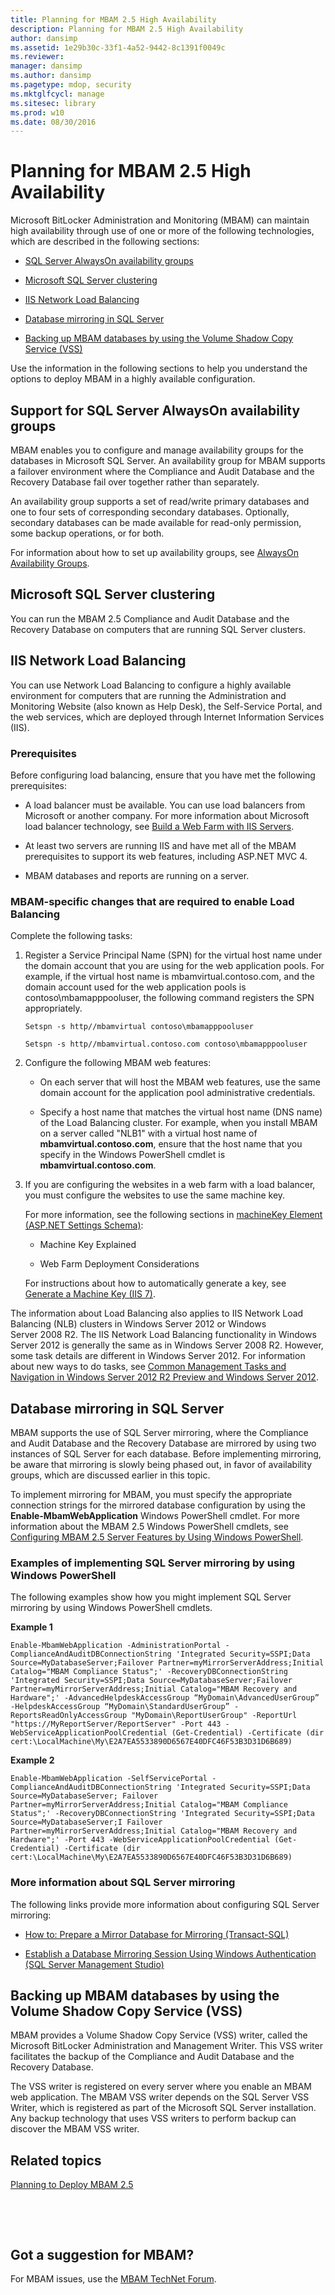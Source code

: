 ```yaml
---
title: Planning for MBAM 2.5 High Availability
description: Planning for MBAM 2.5 High Availability
author: dansimp
ms.assetid: 1e29b30c-33f1-4a52-9442-8c1391f0049c
ms.reviewer: 
manager: dansimp
ms.author: dansimp
ms.pagetype: mdop, security
ms.mktglfcycl: manage
ms.sitesec: library
ms.prod: w10
ms.date: 08/30/2016
---
```



# Planning for MBAM 2.5 High Availability


Microsoft BitLocker Administration and Monitoring (MBAM) can maintain high availability through use of one or more of the following technologies, which are described in the following sections:

-   [SQL Server AlwaysOn availability groups](#bkmk-alwayson)

-   [Microsoft SQL Server clustering](#bkmk-sql-clustering)

-   [IIS Network Load Balancing](#bkmk-load-balance)

-   [Database mirroring in SQL Server](#bkmk-db-mirroring)

-   [Backing up MBAM databases by using the Volume Shadow Copy Service (VSS)](#bkmk-vss)

Use the information in the following sections to help you understand the options to deploy MBAM in a highly available configuration.

## <a href="" id="bkmk-alwayson"></a>Support for SQL Server AlwaysOn availability groups


MBAM enables you to configure and manage availability groups for the databases in Microsoft SQL Server. An availability group for MBAM supports a failover environment where the Compliance and Audit Database and the Recovery Database fail over together rather than separately.

An availability group supports a set of read/write primary databases and one to four sets of corresponding secondary databases. Optionally, secondary databases can be made available for read-only permission, some backup operations, or for both.

For information about how to set up availability groups, see [AlwaysOn Availability Groups](https://go.microsoft.com/fwlink/?LinkId=393277).

## <a href="" id="bkmk-sql-clustering"></a>Microsoft SQL Server clustering


You can run the MBAM 2.5 Compliance and Audit Database and the Recovery Database on computers that are running SQL Server clusters.

## <a href="" id="bkmk-load-balance"></a>IIS Network Load Balancing


You can use Network Load Balancing to configure a highly available environment for computers that are running the Administration and Monitoring Website (also known as Help Desk), the Self-Service Portal, and the web services, which are deployed through Internet Information Services (IIS).

### Prerequisites

Before configuring load balancing, ensure that you have met the following prerequisites:

-   A load balancer must be available. You can use load balancers from Microsoft or another company. For more information about Microsoft load balancer technology, see [Build a Web Farm with IIS Servers](https://go.microsoft.com/fwlink/?LinkId=393326).

-   At least two servers are running IIS and have met all of the MBAM prerequisites to support its web features, including ASP.NET MVC 4.

-   MBAM databases and reports are running on a server.

### <a href="" id="-------------mbam-specific-changes-that-are-required-to-enable-load-balancing"></a> MBAM-specific changes that are required to enable Load Balancing

Complete the following tasks:

1.  Register a Service Principal Name (SPN) for the virtual host name under the domain account that you are using for the web application pools. For example, if the virtual host name is mbamvirtual.contoso.com, and the domain account used for the web application pools is contoso\\mbamapppooluser, the following command registers the SPN appropriately.

    `Setspn -s http//mbamvirtual contoso\mbamapppooluser`

    `Setspn -s http//mbamvirtual.contoso.com contoso\mbamapppooluser`

2.  Configure the following MBAM web features:

    -   On each server that will host the MBAM web features, use the same domain account for the application pool administrative credentials.

    -   Specify a host name that matches the virtual host name (DNS name) of the Load Balancing cluster. For example, when you install MBAM on a server called "NLB1" with a virtual host name of **mbamvirtual.contoso.com**, ensure that the host name that you specify in the Windows PowerShell cmdlet is **mbamvirtual.contoso.com**.

3.  If you are configuring the websites in a web farm with a load balancer, you must configure the websites to use the same machine key.

    For more information, see the following sections in [machineKey Element (ASP.NET Settings Schema)](https://msdn.microsoft.com/library/vstudio/w8h3skw9.aspx):

    -   Machine Key Explained

    -   Web Farm Deployment Considerations

    For instructions about how to automatically generate a key, see [Generate a Machine Key (IIS 7)](https://technet.microsoft.com/library/cc772287.aspx).

The information about Load Balancing also applies to IIS Network Load Balancing (NLB) clusters in Windows Server 2012 or Windows Server 2008 R2. The IIS Network Load Balancing functionality in Windows Server 2012 is generally the same as in Windows Server 2008 R2. However, some task details are different in Windows Server 2012. For information about new ways to do tasks, see [Common Management Tasks and Navigation in Windows Server 2012 R2 Preview and Windows Server 2012](https://go.microsoft.com/fwlink/?LinkId=316371).

## <a href="" id="bkmk-db-mirroring"></a>Database mirroring in SQL Server


MBAM supports the use of SQL Server mirroring, where the Compliance and Audit Database and the Recovery Database are mirrored by using two instances of SQL Server for each database. Before implementing mirroring, be aware that mirroring is slowly being phased out, in favor of availability groups, which are discussed earlier in this topic.

To implement mirroring for MBAM, you must specify the appropriate connection strings for the mirrored database configuration by using the **Enable-MbamWebApplication** Windows PowerShell cmdlet. For more information about the MBAM 2.5 Windows PowerShell cmdlets, see [Configuring MBAM 2.5 Server Features by Using Windows PowerShell](configuring-mbam-25-server-features-by-using-windows-powershell.md).

### Examples of implementing SQL Server mirroring by using Windows PowerShell

The following examples show how you might implement SQL Server mirroring by using Windows PowerShell cmdlets.

**Example 1**

``` syntax
Enable-MbamWebApplication -AdministrationPortal -ComplianceAndAuditDBConnectionString 'Integrated Security=SSPI;Data Source=MyDatabaseServer;Failover Partner=myMirrorServerAddress;Initial Catalog="MBAM Compliance Status";' -RecoveryDBConnectionString 'Integrated Security=SSPI;Data Source=MyDatabaseServer;Failover Partner=myMirrorServerAddress;Initial Catalog="MBAM Recovery and Hardware";' -AdvancedHelpdeskAccessGroup “MyDomain\AdvancedUserGroup” -HelpdeskAccessGroup “MyDomain\StandardUserGroup” -ReportsReadOnlyAccessGroup "MyDomain\ReportUserGroup" -ReportUrl "https://MyReportServer/ReportServer" -Port 443 -WebServiceApplicationPoolCredential (Get-Credential) -Certificate (dir cert:\LocalMachine\My\E2A7EA5533890D6567E40DFC46F53B3D31D6B689)
```

**Example 2**

``` syntax
Enable-MbamWebApplication -SelfServicePortal -ComplianceAndAuditDBConnectionString 'Integrated Security=SSPI;Data Source=MyDatabaseServer; Failover Partner=myMirrorServerAddress;Initial Catalog="MBAM Compliance Status";' -RecoveryDBConnectionString 'Integrated Security=SSPI;Data Source=MyDatabaseServer;I Failover Partner=myMirrorServerAddress;Initial Catalog="MBAM Recovery and Hardware";' -Port 443 -WebServiceApplicationPoolCredential (Get-Credential) -Certificate (dir cert:\LocalMachine\My\E2A7EA5533890D6567E40DFC46F53B3D31D6B689)
```

### More information about SQL Server mirroring

The following links provide more information about configuring SQL Server mirroring:

-   [How to: Prepare a Mirror Database for Mirroring (Transact-SQL)](https://go.microsoft.com/fwlink/?LinkId=316375)

-   [Establish a Database Mirroring Session Using Windows Authentication (SQL Server Management Studio)](https://go.microsoft.com/fwlink/?LinkId=316377)

## <a href="" id="bkmk-vss"></a>Backing up MBAM databases by using the Volume Shadow Copy Service (VSS)


MBAM provides a Volume Shadow Copy Service (VSS) writer, called the Microsoft BitLocker Administration and Management Writer. This VSS writer facilitates the backup of the Compliance and Audit Database and the Recovery Database.

The VSS writer is registered on every server where you enable an MBAM web application. The MBAM VSS writer depends on the SQL Server VSS Writer, which is registered as part of the Microsoft SQL Server installation. Any backup technology that uses VSS writers to perform backup can discover the MBAM VSS writer.



## Related topics


[Planning to Deploy MBAM 2.5](planning-to-deploy-mbam-25.md)

 

 
## Got a suggestion for MBAM?

For MBAM issues, use the [MBAM TechNet Forum](https://social.technet.microsoft.com/Forums/home?forum=mdopmbam).




